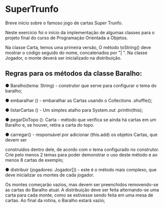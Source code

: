 # SuperTrunfo
Breve início sobre o famoso jogo de cartas Super Trunfo.

Neste exercício foi o início da implementação de algumas classes para o projeto final do curso de Programação Orientada a Objetos. 

Na classe Carta, temos uma primeira versão, O método toString() deve mostrar o código seguido do nome, concatenados por "| ". Na classe Jogador, o monte deverá ser inicializado na distribuição.

## Regras para os métodos da classe Baralho:

● Baralho(tema: String) - construtor que serve para configurar o tema do baralho;

● embaralhar () - embaralhar as Cartas usando o Collections .shuffle();

● listarCartas () - Um simples atalho para System.out .println(this);

● pegarDoTopo (): Carta - método que verifica se ainda há cartas em um Baralho e, se houver, retira a carta do topo.

● carregar() - responsável por adicionar (this.add) os objetos Cartas, que devem ser

construídos dentro dele, de acordo com o tema configurado no construtor. Crie pelo menos
2 temas para poder demonstrar o uso deste método e ao menos 8 cartas de exemplo;

● distribuir (jogadores: Jogador[]) - este é o método mais complexo, que deve
inicializar os montes de cada jogador. 

Os montes começarão vazios, mas devem ser preenchidos removendo-se as cartas do Baralho atual. A distribuição deve ser feita
alternando-se uma carta para cada monte, como se estivesse sendo feita em uma mesa de cartas. Ao final da rotina, o Baralho estará vazio;



